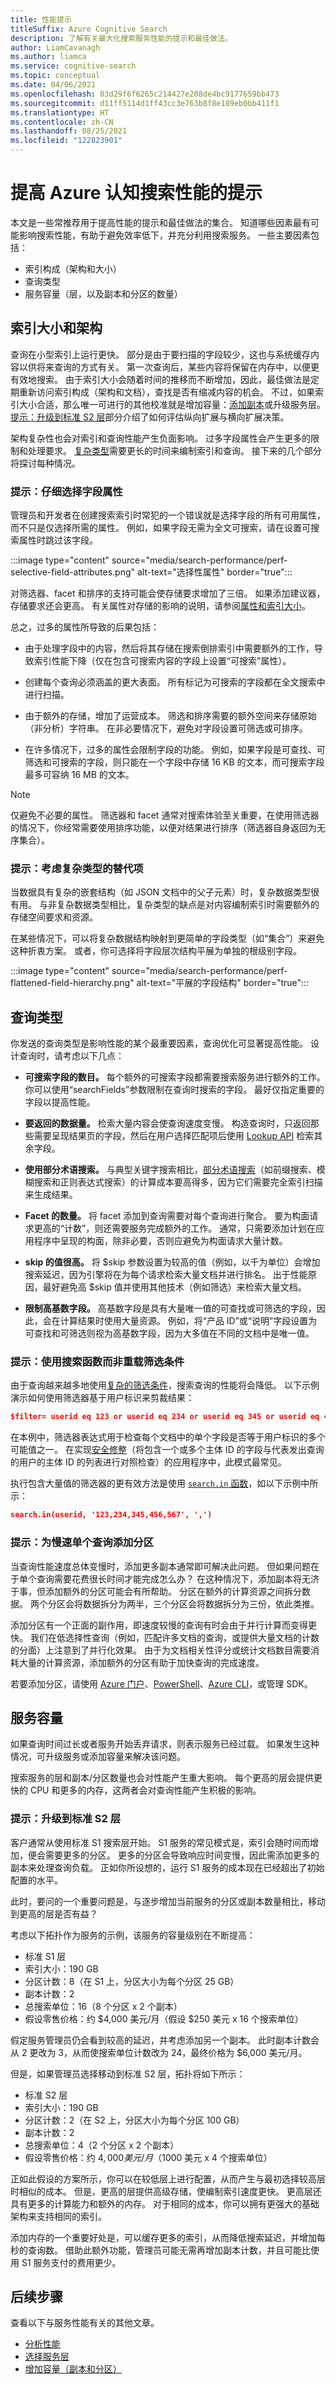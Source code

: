 ```yaml
---
title: 性能提示
titleSuffix: Azure Cognitive Search
description: 了解有关最大化搜索服务性能的提示和最佳做法。
author: LiamCavanagh
ms.author: liamca
ms.service: cognitive-search
ms.topic: conceptual
ms.date: 04/06/2021
ms.openlocfilehash: 03d29f6f6265c214427e208de4bc9177659bb473
ms.sourcegitcommit: d11ff5114d1ff43cc3e763b8f8e189eb0bb411f1
ms.translationtype: HT
ms.contentlocale: zh-CN
ms.lasthandoff: 08/25/2021
ms.locfileid: "122823901"
---
```

# <a name="tips-for-better-performance-in-azure-cognitive-search"></a>提高 Azure 认知搜索性能的提示

本文是一些常推荐用于提高性能的提示和最佳做法的集合。 知道哪些因素最有可能影响搜索性能，有助于避免效率低下，并充分利用搜索服务。 一些主要因素包括：

+ 索引构成（架构和大小）
+ 查询类型
+ 服务容量（层，以及副本和分区的数量）

## <a name="index-size-and-schema"></a>索引大小和架构

查询在小型索引上运行更快。 部分是由于要扫描的字段较少，这也与系统缓存内容以供将来查询的方式有关。 第一次查询后，某些内容将保留在内存中，以便更有效地搜索。 由于索引大小会随着时间的推移而不断增加，因此，最佳做法是定期重新访问索引构成（架构和文档），查找是否有缩减内容的机会。 不过，如果索引大小合适，那么唯一可进行的其他校准就是增加容量：[添加副本](search-capacity-planning.md#adjust-capacity)或升级服务层。 [提示：升级到标准 S2 层](#tip-upgrade-to-a-standard-s2-tier)部分介绍了如何评估纵向扩展与横向扩展决策。

架构复杂性也会对索引和查询性能产生负面影响。 过多字段属性会产生更多的限制和处理要求。 [复杂类型](search-howto-complex-data-types.md)需要更长的时间来编制索引和查询。 接下来的几个部分将探讨每种情况。

### <a name="tip-be-selective-in-field-attribution"></a>提示：仔细选择字段属性

管理员和开发者在创建搜索索引时常犯的一个错误就是选择字段的所有可用属性，而不只是仅选择所需的属性。 例如，如果字段无需为全文可搜索，请在设置可搜索属性时跳过该字段。

:::image type="content" source="media/search-performance/perf-selective-field-attributes.png" alt-text="选择性属性" border="true":::

对筛选器、facet 和排序的支持可能会使存储要求增加了三倍。 如果添加建议器，存储要求还会更高。 有关属性对存储的影响的说明，请参阅[属性和索引大小](search-what-is-an-index.md#index-size)。

总之，过多的属性所导致的后果包括：

+ 由于处理字段中的内容，然后将其存储在搜索倒排索引中需要额外的工作，导致索引性能下降（仅在包含可搜索内容的字段上设置“可搜索”属性）。

+ 创建每个查询必须涵盖的更大表面。 所有标记为可搜索的字段都在全文搜索中进行扫描。

+ 由于额外的存储，增加了运营成本。 筛选和排序需要的额外空间来存储原始（非分析）字符串。 在非必要情况下，避免对字段设置可筛选或可排序。

+ 在许多情况下，过多的属性会限制字段的功能。 例如，如果字段是可查找、可筛选和可搜索的字段，则只能在一个字段中存储 16 KB 的文本，而可搜索字段最多可容纳 16 MB 的文本。

> [!NOTE]
> 仅避免不必要的属性。 筛选器和 facet 通常对搜索体验至关重要，在使用筛选器的情况下，你经常需要使用排序功能，以便对结果进行排序（筛选器自身返回为无序集合）。

### <a name="tip-consider-alternatives-to-complex-types"></a>提示：考虑复杂类型的替代项

当数据具有复杂的嵌套结构（如 JSON 文档中的父子元素）时，复杂数据类型很有用。 与非复杂数据类型相比，复杂类型的缺点是对内容编制索引时需要额外的存储空间要求和资源。 

在某些情况下，可以将复杂数据结构映射到更简单的字段类型（如“集合”）来避免这种折衷方案。 或者，你可选择将字段层次结构平展为单独的根级别字段。

:::image type="content" source="media/search-performance/perf-flattened-field-hierarchy.png" alt-text="平展的字段结构" border="true":::

## <a name="types-of-queries"></a>查询类型

你发送的查询类型是影响性能的某个最重要因素，查询优化可显著提高性能。 设计查询时，请考虑以下几点：

+ **可搜索字段的数目。** 每个额外的可搜索字段都需要搜索服务进行额外的工作。 你可以使用“searchFields”参数限制在查询时搜索的字段。 最好仅指定重要的字段以提高性能。

+ **要返回的数据量。** 检索大量内容会使查询速度变慢。 构造查询时，只返回那些需要呈现结果页的字段，然后在用户选择匹配项后使用 [Lookup API](/rest/api/searchservice/lookup-document) 检索其余字段。

+ **使用部分术语搜索。** 与典型关键字搜索相比，[部分术语搜索](search-query-partial-matching.md)（如前缀搜索、模糊搜索和正则表达式搜索）的计算成本要高得多，因为它们需要完全索引扫描来生成结果。

+ **Facet 的数量。** 将 facet 添加到查询需要对每个查询进行聚合。 要为构面请求更高的“计数”，则还需要服务完成额外的工作。 通常，只需要添加计划在应用程序中呈现的构面，除非必要，否则应避免为构面请求大量计数。

+ **skip 的值很高。** 将 $skip 参数设置为较高的值（例如，以千为单位）会增加搜索延迟，因为引擎将在为每个请求检索大量文档并进行排名。 出于性能原因，最好避免高 $skip 值并使用其他技术（例如筛选）来检索大量文档。

+ **限制高基数字段。**  高基数字段是具有大量唯一值的可查找或可筛选的字段，因此，会在计算结果时使用大量资源。 例如，将“产品 ID”或“说明”字段设置为可查找和可筛选则视为高基数字段，因为大多值在不同的文档中是唯一值。

### <a name="tip-use-search-functions-instead-overloading-filter-criteria"></a>提示：使用搜索函数而非重载筛选条件

由于查询越来越多地使用[复杂的筛选条件](search-query-odata-filter.md#filter-size-limitations)，搜索查询的性能将会降低。 以下示例演示如何使用筛选器基于用户标识来剪裁结果：

```json
$filter= userid eq 123 or userid eq 234 or userid eq 345 or userid eq 456 or userid eq 567
```

在本例中，筛选器表达式用于检查每个文档中的单个字段是否等于用户标识的多个可能值之一。 在实现[安全修整](search-security-trimming-for-azure-search.md)（将包含一个或多个主体 ID 的字段与代表发出查询的用户的主体 ID 的列表进行对照检查）的应用程序中，此模式最常见。

执行包含大量值的筛选器的更有效方法是使用 [`search.in` 函数](search-query-odata-search-in-function.md)，如以下示例中所示：

```json
search.in(userid, '123,234,345,456,567', ',')
```

### <a name="tip-add-partitions-for-slow-individual-queries"></a>提示：为慢速单个查询添加分区

当查询性能速度总体变慢时，添加更多副本通常即可解决此问题。 但如果问题在于单个查询需要花费很长时间才能完成怎么办？ 在这种情况下，添加副本将无济于事，但添加额外的分区可能会有所帮助。 分区在额外的计算资源之间拆分数据。 两个分区会将数据拆分为两半，三个分区会将数据拆分为三份，依此类推。 

添加分区有一个正面的副作用，即速度较慢的查询有时会由于并行计算而变得更快。 我们在低选择性查询（例如，匹配许多文档的查询，或提供大量文档的计数的分面）上注意到了并行化效果。 由于为文档相关性评分或统计文档数目需要消耗大量的计算资源，添加额外的分区有助于加快查询的完成速度。  

若要添加分区，请使用 [Azure 门户](search-create-service-portal.md)、[PowerShell](search-manage-powershell.md)、[Azure CLI](search-manage-azure-cli.md)，或管理 SDK。

## <a name="service-capacity"></a>服务容量

如果查询时间过长或者服务开始丢弃请求，则表示服务已经过载。 如果发生这种情况，可升级服务或添加容量来解决该问题。

搜索服务的层和副本/分区数量也会对性能产生重大影响。 每个更高的层会提供更快的 CPU 和更多的内存，这两者会对查询性能产生积极的影响。

### <a name="tip-upgrade-to-a-standard-s2-tier"></a>提示：升级到标准 S2 层

客户通常从使用标准 S1 搜索层开始。 S1 服务的常见模式是，索引会随时间而增加，便会需要更多的分区。 更多的分区会导致响应时间变慢，因此需添加更多的副本来处理查询负载。 正如你所设想的，运行 S1 服务的成本现在已经超出了初始配置的水平。

此时，要问的一个重要问题是，与逐步增加当前服务的分区或副本数量相比，移动到更高的层是否有益？ 

考虑以下拓扑作为服务的示例，该服务的容量级别在不断提高：

+ 标准 S1 层
+ 索引大小：190 GB
+ 分区计数：8（在 S1 上，分区大小为每个分区 25 GB）
+ 副本计数：2
+ 总搜索单位：16（8 个分区 x 2 个副本）
+ 假设零售价格：约 $4,000 美元/月（假设 $250 美元 x 16 个搜索单位）

假定服务管理员仍会看到较高的延迟，并考虑添加另一个副本。 此时副本计数会从 2 更改为 3，从而使搜索单位计数改为 24，最终价格为 $6,000 美元/月。

但是，如果管理员选择移动到标准 S2 层，拓扑将如下所示：

+ 标准 S2 层
+ 索引大小：190 GB
+ 分区计数：2（在 S2 上，分区大小为每个分区 100 GB）
+ 副本计数：2
+ 总搜索单位：4（2 个分区 x 2 个副本）
+ 假设零售价格：约 $4,000 美元/月（$1000 美元 x 4 个搜索单位）

正如此假设的方案所示，你可以在较低层上进行配置，从而产生与最初选择较高层时相似的成本。 但是，更高的层提供高级存储，使编制索引速度更快。 更高层还具有更多的计算能力和额外的内存。 对于相同的成本，你可以拥有更强大的基础架构来支持相同的索引。

添加内存的一个重要好处是，可以缓存更多的索引，从而降低搜索延迟，并增加每秒的查询数。 借助此额外功能，管理员可能无需再增加副本计数，并且可能比使用 S1 服务支付的费用更少。

## <a name="next-steps"></a>后续步骤

查看以下与服务性能有关的其他文章。

+ [分析性能](search-performance-analysis.md)
+ [选择服务层](search-sku-tier.md)
+ [增加容量（副本和分区）](search-capacity-planning.md#adjust-capacity)
